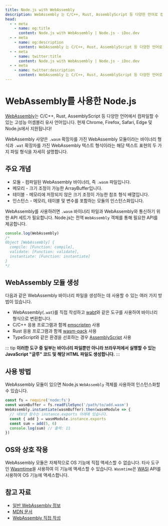 ```yaml
---
title: Node.js with WebAssembly
description: WebAssembly 는 C/C++, Rust, AssemblyScript 등 다양한 언어로 컴파일 할 수 있는 고성능 어셈블리어이다. Node.js 는 WebAssembly 객체를 통해 WebAssembly 와 통신하기 위해 필요한 API 를 제공한다.
head:
  - - meta
    - name: og:title
      content: Node.js with WebAssembly | Node.js - iDoc.dev
  - - meta
    - name: og:description
      content: WebAssembly 는 C/C++, Rust, AssemblyScript 등 다양한 언어로 컴파일 할 수 있는 고성능 어셈블리어이다. Node.js 는 WebAssembly 객체를 통해 WebAssembly 와 통신하기 위해 필요한 API 를 제공한다.
  - - meta
    - name: twitter:title
      content: Node.js with WebAssembly | Node.js - iDoc.dev
  - - meta
    - name: twitter:description
      content: WebAssembly 는 C/C++, Rust, AssemblyScript 등 다양한 언어로 컴파일 할 수 있는 고성능 어셈블리어이다. Node.js 는 WebAssembly 객체를 통해 WebAssembly 와 통신하기 위해 필요한 API 를 제공한다.
---
```



# WebAssembly를 사용한 Node.js

[WebAssembly](https://webassembly.org/)는 C/C++, Rust, AssemblyScript 등 다양한 언어에서 컴파일할 수 있는 고성능 어셈블리 유사 언어입니다. 현재 Chrome, Firefox, Safari, Edge 및 Node.js에서 지원됩니다!

WebAssembly 사양은 `.wasm` 확장자를 가진 WebAssembly 모듈이라는 바이너리 형식과 `.wat` 확장자를 가진 WebAssembly 텍스트 형식이라는 해당 텍스트 표현의 두 가지 파일 형식을 자세히 설명합니다.

## 주요 개념

- 모듈 - 컴파일된 WebAssembly 바이너리, 즉 `.wasm` 파일입니다.
- 메모리 - 크기 조정이 가능한 ArrayBuffer입니다.
- 테이블 - 메모리에 저장되지 않은 크기 조정이 가능한 참조 형식 배열입니다.
- 인스턴스 - 메모리, 테이블 및 변수를 포함하는 모듈의 인스턴스화입니다.

WebAssembly를 사용하려면 `.wasm` 바이너리 파일과 WebAssembly와 통신하기 위한 API 세트가 필요합니다. Node.js는 전역 `WebAssembly` 객체를 통해 필요한 API를 제공합니다.

```javascript
console.log(WebAssembly)
/*
Object [WebAssembly] {
  compile: [Function: compile],
  validate: [Function: validate],
  instantiate: [Function: instantiate]
}
*/
```

## WebAssembly 모듈 생성

다음과 같은 WebAssembly 바이너리 파일을 생성하는 데 사용할 수 있는 여러 가지 방법이 있습니다.

- WebAssembly(`.wat`)를 직접 작성하고 [wabt](https://github.com/WebAssembly/wabt)와 같은 도구를 사용하여 바이너리 형식으로 변환합니다.
- C/C++ 응용 프로그램과 함께 [emscripten](https://github.com/emscripten-core/emscripten) 사용
- Rust 응용 프로그램과 함께 [wasm-pack](https://github.com/rustwasm/wasm-pack) 사용
- TypeScript와 같은 환경을 선호하는 경우 [AssemblyScript](https://github.com/AssemblyScript/assemblyscript) 사용

::: tip
**이러한 도구 중 일부는 바이너리 파일뿐만 아니라 브라우저에서 실행할 수 있는 JavaScript "글루" 코드 및 해당 HTML 파일도 생성합니다.**
:::

## 사용 방법

WebAssembly 모듈이 있으면 Node.js `WebAssembly` 객체를 사용하여 인스턴스화할 수 있습니다.

```javascript
const fs = require('node:fs')
const wasmBuffer = fs.readFileSync('/path/to/add.wasm')
WebAssembly.instantiate(wasmBuffer).then(wasmModule => {
  // 내보낸 함수는 instance.exports 아래에 있습니다.
  const { add } = wasmModule.instance.exports
  const sum = add(5, 6)
  console.log(sum) // 출력: 11
})
```


## OS와 상호 작용

WebAssembly 모듈은 자체적으로 OS 기능에 직접 액세스할 수 없습니다. 타사 도구인 [Wasmtime](https://github.com/bytecodealliance/wasmtime)을 사용하여 이 기능에 액세스할 수 있습니다. `Wasmtime`은 [WASI](https://github.com/WebAssembly/WASI) API를 사용하여 OS 기능에 액세스합니다.

## 참고 자료

- [일반 WebAssembly 정보](https://webassembly.org/)
- [MDN 문서](https://developer.mozilla.org/en-US/docs/WebAssembly)
- [WebAssembly 직접 작성](https://webassembly.github.io/spec/core/text/index.html)

